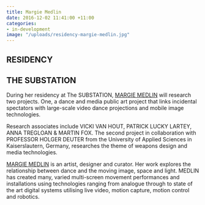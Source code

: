 ```yaml
---
title: Margie Medlin
date: 2016-12-02 11:41:00 +11:00
categories:
- in-development
image: "/uploads/residency-margie-medlin.jpg"
---
```


## RESIDENCY
## THE SUBSTATION

During her residency at The SUBSTATION, [MARGIE MEDLIN](https://unsited.org/2016/01/20/160/) will research two projects. One, a dance and media public art project that links incidental spectators with large-scale video dance projections and mobile image technologies. 

Research associates include VICKI VAN HOUT, PATRICK LUCKY LARTEY, ANNA TREGLOAN & MARTIN FOX. The second project in collaboration with PROFESSOR HOLGER DEUTER from the University of Applied Sciences in Kaiserslautern, Germany, researches the theme of weapons design and media technologies.  

[MARGIE MEDLIN](https://unsited.org/2016/01/20/160/) is an artist, designer and curator. Her work explores the relationship between dance and the moving image, space and light. MEDLIN has created many, varied multi-screen movement performances and installations using technologies ranging from analogue through to state of the art digital systems utilising live video, motion capture, motion control and robotics. 

